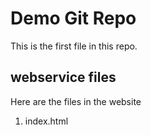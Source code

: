 # Demo Git Repo
This is the first file in this repo.

## webservice files
Here are the files in the website
1. index.html